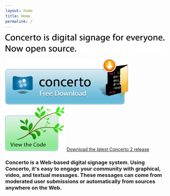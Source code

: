 ```yaml
---
layout: home
title: Home
permalink: /
---
```


![Concerto 2 is digital signage for everyone.](/assets/images/fp_welcome.png)  

[![Download Concerto Free](/assets/images/dl_icon.png)](https://github.com/concerto/concerto/releases/latest)
&nbsp;
[![View the Concerto 2 Code](/assets/images/repo_icon.png)](https://github.com/concerto/concerto)
[Download the latest Concerto 2 release](https://github.com/concerto/concerto/releases/latest)  

### Concerto is a Web-based digital signage system. Using Concerto, it's easy to engage your community with graphical, video, and textual messages. These messages can come from moderated user submissions or automatically from sources anywhere on the Web.